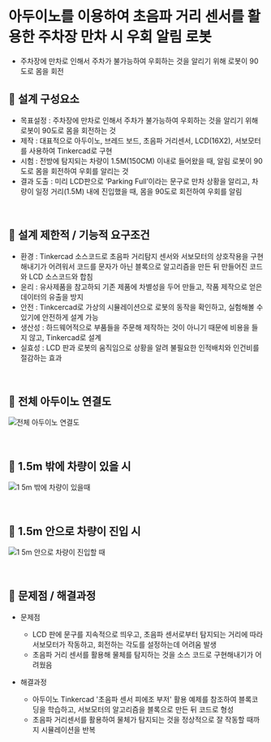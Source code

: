 # 아두이노를 이용하여 초음파 거리 센서를 활용한 주차장 만차 시 우회 알림 로봇
- 주차장에 만차로 인해서 주차가 불가능하여 우회하는 것을 알리기 위해 로봇이 90도로 몸을 회전  


## 🔸 설계 구성요소
- 목표설정 : 주차장에 만차로 인해서 주차가 불가능하여 우회하는 것을 알리기 위해 로봇이 90도로 몸을 회전하는 것 
- 제작 : 대표적으로 아두이노, 브레드 보드, 초음파 거리센서,  LCD(16X2), 서보모터를 사용하여 Tinkercad로 구현
- 시험 : 전방에 탐지되는 차량이 1.5M(150CM) 이내로 들어왔을 때, 알림 로봇이 90도로 몸을 회전하여 우회를 알리는 것
- 결과 도출 : 미리 LCD판으로 ‘Parking Full’이라는 문구로 만차 상황을 알리고, 차량이 일정 거리(1.5M) 내에 진입했을 때, 몸을 90도로 회전하여 우회를 알림
<br>

 ## 🔶 설계 제한적 / 기능적 요구조건
 - 환경 : Tinkercad 소스코드로 초음파 거리탐지 센서와 서보모터의 상호작용을 구현해내기가 어려워서 코드를 문자가 아닌 블록으로 알고리즘을 만든 뒤 만들어진 코드와 LCD 소스코드와 합침
 - 윤리 : 유사제품을 참고하되 기존 제품에 차별성을 두어 만들고, 작품 제작으로 얻은 데이터의 유출을 방지
 - 안전 : Tinkcercad로 가상의 시뮬레이션으로 로봇의 동작을 확인하고, 실험해볼 수 있기에 안전하게 설계 가능
 - 생산성 : 하드웨어적으로 부품들을 주문해 제작하는 것이 아니기 때문에 비용을 들지 않고, Tinkercad로 설계
 - 실효성 : LCD 판과 로봇의 움직임으로 상황을 알려 불필요한 인적배치와 인건비를 절감하는 효과
<br>

 ## 🔶 전체 아두이노 연결도
 ![전체 아두이노 연결도](https://user-images.githubusercontent.com/79084294/147312161-eabe7702-afdc-458a-8558-c09ba386f3af.png)
 
 <br>
 
  ## 🔶 1.5m 밖에 차량이 있을 시
![1 5m 밖에 차량이 있을때](https://user-images.githubusercontent.com/79084294/147312471-ceb0d1b8-86d7-41cf-ab33-c6af501da223.png)
 
 <br>
 
  ## 🔶 1.5m 안으로 차량이 진입 시
![1 5m 안으로 차량이 진입할 때](https://user-images.githubusercontent.com/79084294/147312502-920f859d-0327-4ef1-8f83-d0286cbd340b.png)
 
 <br>
 
  ## 🔶 문제점 / 해결과정
  - 문제점
    - LCD 판에 문구를 지속적으로 띄우고, 초음파 센서로부터 탐지되는 거리에 따라 서보모터가 작동하고, 회전하는 각도를 설정하는데 어려움 발생
    - 초음파 거리 센서를 활용해 물체를 탐지하는 것을 소스 코드로 구현해내기가 어려웠음

  - 해결과정
    - 아두이노 Tinkercad '초음파 센서 피에조 부저' 활용 예제를 참조하여 블록코딩을 학습하고, 서보모터의 알고리즘을 블록으로 만든 뒤 코드로 형성
    - 초음파 거리센서를 활용하여 물체가 탐지되는 것을 정상적으로 잘 작동할 때까지 시뮬레이션을 반복

